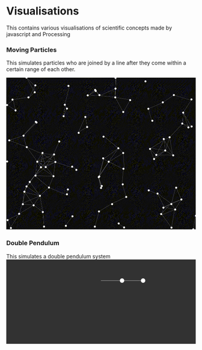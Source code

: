 # Visualisations
This contains various visualisations of scientific concepts made by javascript and Processing

### Moving Particles

This simulates particles who are joined by a line after they come within a certain range of each other.

![alt text](https://github.com/RaghavGirgaonkar/Visualisations/blob/main/moving_particles/out.gif "Logo Title Text 1")

### Double Pendulum

This simulates a double pendulum system
![alt text](https://github.com/RaghavGirgaonkar/Visualisations/blob/main/double_pendulum/double_pendulum.gif "Logo Title Text 1")

